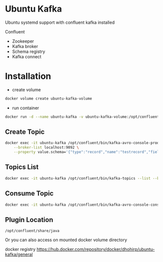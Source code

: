 # Ubuntu Kafka
Ubuntu systemd support with confluent kafka installed

Confluent 
- Zookeeper
- Kafka broker
- Schema registry
- Kafka connect

# Installation

- create volume
```bash
docker volume create ubuntu-kafka-volume
```
- run container

```bash
docker run -d --name ubuntu-kafka -v ubuntu-kafka-volume:/opt/confluent/share/java -p 9092:9092 -p 8081:8081-p 8083:8083 -p 2181:2181 dhohirp/ubuntu-kafka:latest 
```
## Create Topic
```bash
docker exec -it ubuntu-kafka /opt/confluent/bin/kafka-avro-console-producer --topic test \
    --broker-list localhost:9092 \
    --property value.schema='{"type":"record","name":"testrecord","fields":[{"name":"name","type":"string"}]}'
```
## Topics List
```bash
docker exec -it ubuntu-kafka /opt/confluent/bin/kafka-topics --list --bootstrap-server localhost:9092
```
## Consume Topic

```bash
docker exec -it ubuntu-kafka /opt/confluent/bin/kafka-avro-console-consumer --topic test-tabletest --bootstrap-server localhost:9092 --from-beginning
```

## Plugin Location
```
/opt/confluent/share/java
```
Or you can also access on mounted docker volume directory

docker registry
https://hub.docker.com/repository/docker/dhohirp/ubuntu-kafka/general
